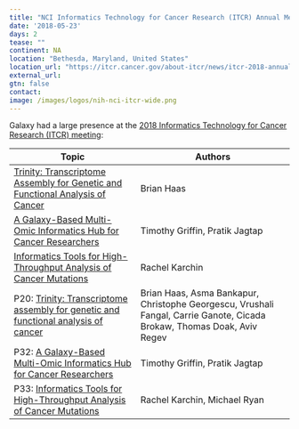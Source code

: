 ```yaml
---
title: "NCI Informatics Technology for Cancer Research (ITCR) Annual Meeting 2018"
date: '2018-05-23'
days: 2
tease: ""
continent: NA
location: "Bethesda, Maryland, United States"
location_url: "https://itcr.cancer.gov/about-itcr/news/itcr-2018-annual-meeting-presentations-now-available#"
external_url: 
gtn: false
contact: 
image: /images/logos/nih-nci-itcr-wide.png
---
```


Galaxy had a large presence at the [2018 Informatics Technology for Cancer Research (ITCR) meeting](https://itcr.cancer.gov/about-itcr/news/itcr-2018-annual-meeting-presentations-now-available#):

| Topic | Authors |
| ---- | ---- |
| [Trinity: Transcriptome Assembly for Genetic and Functional Analysis of Cancer](https://drive.google.com/file/d/1zXG_DvdHRPS9f1P_2o_JR9DusGRaZhoo/view?usp=sharing) | Brian Haas |
| [A Galaxy-Based Multi-Omic Informatics Hub for Cancer Researchers](https://drive.google.com/file/d/1Q7ILl9iCn-YdBpJFoqXYgBhe6AKzRWVT/view?usp=sharing) | Timothy Griffin, Pratik Jagtap |
| [Informatics Tools for High-Throughput Analysis of Cancer Mutations](https://drive.google.com/file/d/1cL804Sgikj6CD5cCu0Cqr8KVMU8ymIaN/view?usp=sharing) | Rachel Karchin |
| P20: [Trinity: Transcriptome assembly for genetic and functional analysis of cancer](https://itcr.cancer.gov/sites/default/files/ITCR%202018%20Annual%20Meeting%20Poster%20Abstract%20Book.pdf#page=26)| Brian Haas, Asma Bankapur, Christophe Georgescu, Vrushali Fangal, Carrie Ganote, Cicada Brokaw, Thomas Doak, Aviv Regev |
| P32: [A Galaxy-Based Multi-Omic Informatics Hub for Cancer Researchers](https://itcr.cancer.gov/sites/default/files/ITCR%202018%20Annual%20Meeting%20Poster%20Abstract%20Book.pdf#page=38) | Timothy Griffin, Pratik Jagtap |
| P33: [Informatics Tools for High-Throughput Analysis of Cancer Mutations](https://itcr.cancer.gov/sites/default/files/ITCR%202018%20Annual%20Meeting%20Poster%20Abstract%20Book.pdf#page=39) | Rachel Karchin, Michael Ryan |
